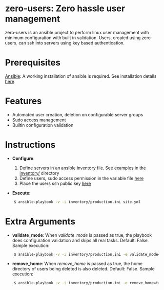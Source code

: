 zero-users: Zero hassle user management
=======================================

zero-users is an ansible project to perform linux user management with minimum configuration with built in validation. Users, created using zero-users, can ssh into servers using key based authentication.

Prerequisites
=============

[Ansible](http://www.ansible.com): A working installation of ansible is required. See installation details [here](http://docs.ansible.com/intro_installation.html).

Features
========

* Automated user creation, deletion on configurable server groups
* Sudo access management
* Builtin configuration validation

Instructions
============

* **Configure**:

    1. Define servers in an ansible inventory file. See examples in the [inventory/](inventory/) directory
    2. Define users, sudo access permission in the variable file [here](roles/zero_users/vars/)
    3. Place the users ssh public key [here](roles/zero_users/files/public_keys/)

* **Execute**:

```bash
    $ ansible-playbook -v -i inventory/production.ini site.yml
```

Extra Arguments
===============

* **validate_mode**: When *validate_mode* is passed as true, the playbook does configuration validation and skips all real tasks. Default: False. Sample execution:

```bash
    $ ansible-playbook -v -i inventory/production.ini -e validate_mode=true site.yml
```

* **remove_home**: When *remove_home* is passed as true, the home directory of users being deleted is also deleted. Default: False. Sample execution:

```bash
    $ ansible-playbook -v -i inventory/production.ini -e remove_home=true site.yml
```
